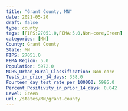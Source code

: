 ```yaml
---
title: "Grant County, MN"
date: 2021-05-20
draft: false
type: county
tags: [FIPS:27051.0,FEMA:5.0,Non-core,Green]
categories: [MN]
County: Grant County
State: MN
FIPS: 27051.0
FEMA_Region: 5.0
Population: 5972.0
NCHS_Urban_Rural_Classification: Non-core
Tests_in_prior_14_days: 358.0
Fourteen_day_test_rate_per_100000: 5995.0
Percent_Positivity_in_prior_14_days: 0.042
Level: Green
url: /states/MN/grant-county
---
```



